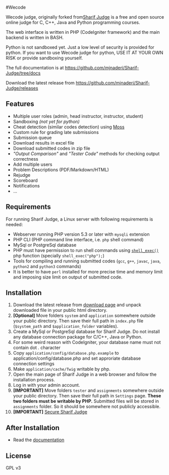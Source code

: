 #Wecode 

Wecode judge, originally forked from[Sharif Judge](https://github.com/mjnaderi/Sharif-Judge) is a free and open source online judge for C, C++, Java and
Python programming courses.

The web interface is written in PHP (CodeIgniter framework) and the main backend is written in BASH.

Python is not sandboxed yet. Just a low level of security is provided for python.
If you want to use Wecode judge for python, USE IT AT YOUR OWN RISK or provide sandboxing yourself.

The full documentation is at https://github.com/mjnaderi/Sharif-Judge/tree/docs

Download the latest release from https://github.com/mjnaderi/Sharif-Judge/releases

## Features
  * Multiple user roles (admin, head instructor, instructor, student)
  * Sandboxing _(not yet for python)_
  * Cheat detection (similar codes detection) using [Moss](http://theory.stanford.edu/~aiken/moss/)
  * Custom rule for grading late submissions
  * Submission queue
  * Download results in excel file
  * Download submitted codes in zip file
  * _"Output Comparison"_ and _"Tester Code"_ methods for checking output correctness
  * Add multiple users
  * Problem Descriptions (PDF/Markdown/HTML)
  * Rejudge
  * Scoreboard
  * Notifications
  * ...

## Requirements

For running Sharif Judge, a Linux server with following requirements is needed:

  * Webserver running PHP version 5.3 or later with `mysqli` extension
  * PHP CLI (PHP command line interface, i.e. `php` shell command)
  * MySql or PostgreSql database
  * PHP must have permission to run shell commands using [`shell_exec()`](http://www.php.net/manual/en/function.shell-exec.php) php function (specially `shell_exec("php");`)
  * Tools for compiling and running submitted codes (`gcc`, `g++`, `javac`, `java`, `python2` and `python3` commands)
  * It is better to have `perl` installed for more precise time and memory limit and imposing size limit on output of submitted code.

## Installation

  1. Download the latest release from [download page](https://github.com/mjnaderi/Sharif-Judge/releases) and unpack downloaded file in your public html directory.
  2. **[Optional]** Move folders `system` and `application` somewhere outside your public directory. Then save their full path in `index.php` file (`$system_path` and `$application_folder` variables).
  3. Create a MySql or PostgreSql database for Sharif Judge. Do not install any database connection package for C/C++, Java or Python.
   1. For some weird reason with CodeIgniter, your database name must not contain dot *.* character
  4. Copy `application/config/database.php.example` to application/config/database.php and set approriate database connection settings 
  5. Make `application/cache/Twig` writable by php.
  6. Open the main page of Sharif Judge in a web browser and follow the installation process.
  7. Log in with your admin account.
  8. **[IMPORTANT]** Move folders `tester` and `assignments` somewhere outside your public directory. Then save their full path in `Settings` page. **These two folders must be writable by PHP.** Submitted files will be stored in `assignments` folder. So it should be somewhere not publicly accessible.
  9. **[IMPORTANT]** [Secure Sharif Judge](https://github.com/mjnaderi/Sharif-Judge/blob/docs/v1.4/security.md)

## After Installation

  * Read the [documentation](https://github.com/mjnaderi/Sharif-Judge/tree/docs)

## License

GPL v3
